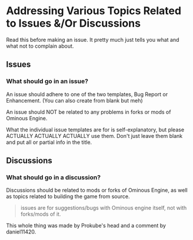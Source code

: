 # Addressing Various Topics Related to Issues &/Or Discussions

Read this before making an issue. It pretty much just tells you what and what not to complain about.
## Issues

### What should go in an issue?
An issue should adhere to one of the two templates, Bug Report or Enhancement. (You can also create from blank but meh)

An issue should NOT be related to any problems in forks or mods of Ominous Engine.

What the individual issue templates are for is self-explanatory, but please ACTUALLY ACTUALLY ACTUALLY use them. Don't just leave them blank and put all or partial info in the title.


## Discussions

### What should go in a discussion?
Discussions should be related to mods or forks of Ominous Engine, as well as topics related to building the game from source.

> issues are for suggestions/bugs with Ominous engine itself, not with forks/mods of it.


This whole thing was made by Prokube's head and a comment by daniel11420.
